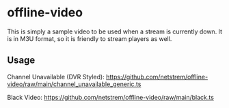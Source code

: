 # offline-video
This is simply a sample video to be used when a stream is currently down.
It is in M3U format, so it is friendly to stream players as well.

## Usage
Channel Unavailable (DVR Styled): https://github.com/netstrem/offline-video/raw/main/channel_unavailable_generic.ts

Black Video: https://github.com/netstrem/offline-video/raw/main/black.ts
